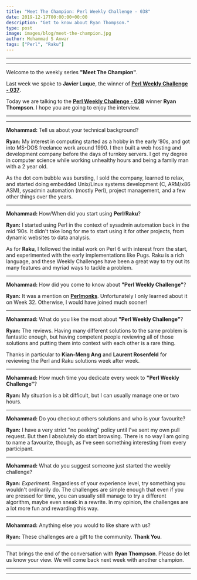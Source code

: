 ```yaml
---
title: "Meet The Champion: Perl Weekly Challenge - 038"
date: 2019-12-17T00:00:00+00:00
description: "Get to know about Ryan Thompson."
type: post
image: images/blog/meet-the-champion.jpg
author: Mohammad S Anwar
tags: ["Perl", "Raku"]
---
```

---
---

Welcome to the weekly series **"Meet The Champion"**.

Last week we spoke to **Javier Luque**, the winner of **[Perl Weekly Challenge - 037](/blog/meet-the-champion-037)**.

Today we are talking to the **[Perl Weekly Challenge - 038](/blog/perl-weekly-challenge-038)** winner **Ryan Thompson**. I hope you are going to enjoy the interview.

---
---

**Mohammad:** Tell us about your technical background?

**Ryan:** My interest in computing started as a hobby in the early ’80s, and got into MS-DOS freelance work around 1990. I then built a web hosting and development company before the days of turnkey servers. I got my degree in computer science while working unhealthy hours and being a family man with a 2 year old.

As the dot com bubble was bursting, I sold the company, learned to relax, and started doing embedded Unix/Linux systems development (C, ARM/x86 ASM), sysadmin automation (mostly Perl), project management, and a few other things over the years.

---

**Mohammad:** How/When did you start using **Perl**/**Raku**?

**Ryan:** I started using Perl in the context of sysadmin automation back in the mid ’90s. It didn't take long for me to start using it for other projects, from dynamic websites to data analysis.

As for **Raku**, I followed the initial work on Perl 6 with interest from the start, and experimented with the early implementations like Pugs. Raku is a rich language, and these Weekly Challenges have been a great way to try out its many features and myriad ways to tackle a problem.

---

**Mohammad:** How did you come to know about **"Perl Weekly Challenge"**?

**Ryan:** It was a mention on [**Perlmonks**](https://perlmonks.org). Unfortunately I only learned about it on Week 32. Otherwise, I would have joined much sooner!

---

**Mohammad:** What do you like the most about **"Perl Weekly Challenge"**?

**Ryan:** The reviews. Having many different solutions to the same problem is fantastic enough, but having competent people reviewing all of those solutions and putting them into context with each other is a rare thing.

Thanks in particular to **Kian-Meng Ang** and **Laurent Rosenfeld** for reviewing the Perl and Raku solutions week after week.

---

**Mohammad:** How much time you dedicate every week to **"Perl Weekly Challenge"**?

**Ryan:** My situation is a bit difficult, but I can usually manage one or two hours.

---

**Mohammad:** Do you checkout others solutions and who is your favourite?

**Ryan:** I have a very strict "no peeking" policy until I've sent my own pull request. But then I absolutely do start browsing. There is no way I am going to name a favourite, though, as I've seen something interesting from every participant.

---

**Mohammad:** What do you suggest someone just started the weekly challenge?

**Ryan:** *Experiment.* Regardless of your experience level, try something you wouldn't ordinarily do. The challenges are simple enough that even if you are pressed for time, you can usually still manage to try a different algorithm, maybe even sneak in a rewrite. In my opinion, the challenges are a lot more fun and rewarding this way.

---

**Mohammad:** Anything else you would to like share with us?

**Ryan:** These challenges are a gift to the community. **Thank You**.

---

That brings the end of the conversation with **Ryan Thompson**. Please do let us know your view. We will come back next week with another champion.

---
---
